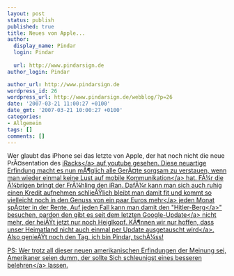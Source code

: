 ```yaml
---
layout: post
status: publish
published: true
title: Neues von Apple...
author:
  display_name: Pindar
  login: Pindar
  
  url: http://www.pindarsign.de
author_login: Pindar

author_url: http://www.pindarsign.de
wordpress_id: 26
wordpress_url: http://www.pindarsign.de/webblog/?p=26
date: '2007-03-21 11:00:27 +0100'
date_gmt: '2007-03-21 10:00:27 +0100'
categories:
- Allgemein
tags: []
comments: []
---
```

<p>Wer glaubt das iPhone sei das letzte von Apple, der hat noch nicht die neue Pr&Atilde;&curren;sentation des <a href="http:&#47;&#47;www.youtube.com&#47;watch?v=PuEDwcfJPSk" target="_blank">iRacks<&#47;a> auf youtube gesehen. Diese neuartige Erfindung macht es nun m&Atilde;&para;glich alle Ger&Atilde;&curren;te sorgsam zu verstauen, wenn man wieder einmal <a href="http:&#47;&#47;www.heise.de&#47;tp&#47;r4&#47;artikel&#47;24&#47;24855&#47;1.html" target="_blank">keine Lust auf mobile Kommunikation<&#47;a> hat. F&Atilde;&frac14;r die &Atilde;&frac14;brigen bringt der Fr&Atilde;&frac14;hling den iRan. Daf&Atilde;&frac14;r kann man sich auch ruhig einen Kredit aufnehmen schlie&Atilde;&Yuml;lich bleibt man damit fit und kommt so vielleicht noch in den Genuss von ein <a href="http:&#47;&#47;www.tagesschau.de&#47;aktuell&#47;meldungen&#47;0,,OID6538410_REF1,00.html" target="_blank">paar Euros mehr<&#47;a> jeden Monat sp&Atilde;&curren;ter in der Rente. Auf jeden Fall kann man damit den "<a href="http:&#47;&#47;de.wikipedia.org&#47;wiki&#47;Hitler-Berg" target="_blank">Hitler-Berg<&#47;a>" besuchen, pardon den gibt es seit dem letzten <a href="http:&#47;&#47;www.tagesschau.de&#47;aktuell&#47;meldungen&#47;0,1185,OID6534642_TYP6_THE_NAV_REF_BAB,00.html" target="_blank">Google-Update<&#47;a> nicht mehr, der hei&Atilde;&Yuml;t jetzt nur noch Heiglkopf. K&Atilde;&para;nnen wir nur hoffen, dass unser <a href="http:&#47;&#47;gpstracklog.typepad.com&#47;gps_tracklog&#47;2007&#47;03&#47;major_miomap_mi.html" target="_blank">Heimatland nicht auch einmal per Update ausgetauscht wird<&#47;a>. Also genie&Atilde;&Yuml;t noch den Tag, ich bin Pindar, tsch&Atilde;&frac14;ss!</p>
<p>PS: Wer trotz all dieser neuen amerikanischen Erfindungen der Meinung sei, Amerikaner seien dumm, der sollte Sich schleunigst eines <a href="http:&#47;&#47;www.youtube.com&#47;watch?v=fJuNgBkloFE" target="_blank">besseren belehren<&#47;a> lassen.</p>
